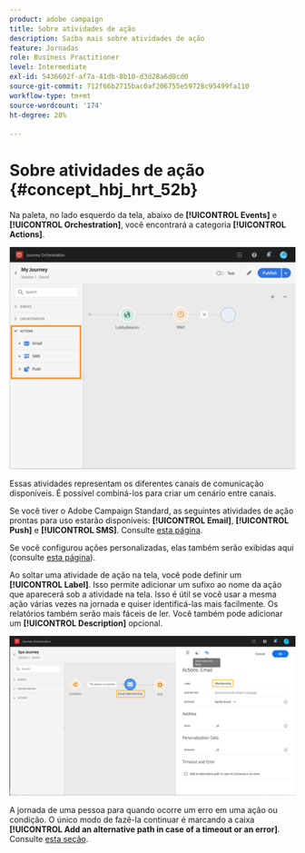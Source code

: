 ```yaml
---
product: adobe campaign
title: Sobre atividades de ação
description: Saiba mais sobre atividades de ação
feature: Jornadas
role: Business Practitioner
level: Intermediate
exl-id: 5436602f-af7a-41db-8b10-d3d28a6d0cd0
source-git-commit: 712f66b2715bac0af206755e59728c95499fa110
workflow-type: tm+mt
source-wordcount: '174'
ht-degree: 28%

---
```


# Sobre atividades de ação {#concept_hbj_hrt_52b}

Na paleta, no lado esquerdo da tela, abaixo de **[!UICONTROL Events]** e **[!UICONTROL Orchestration]**, você encontrará a categoria **[!UICONTROL Actions]**.

![](../assets/journey58.png)

Essas atividades representam os diferentes canais de comunicação disponíveis. É possível combiná-los para criar um cenário entre canais.

Se você tiver o Adobe Campaign Standard, as seguintes atividades de ação prontas para uso estarão disponíveis: **[!UICONTROL Email]**, **[!UICONTROL Push]** e **[!UICONTROL SMS]**. Consulte [esta página](../building-journeys/using-adobe-campaign-actions.md).

Se você configurou ações personalizadas, elas também serão exibidas aqui (consulte [esta página](../building-journeys/using-custom-actions.md)).

Ao soltar uma atividade de ação na tela, você pode definir um **[!UICONTROL Label]**. Isso permite adicionar um sufixo ao nome da ação que aparecerá sob a atividade na tela. Isso é útil se você usar a mesma ação várias vezes na jornada e quiser identificá-las mais facilmente. Os relatórios também serão mais fáceis de ler. Você também pode adicionar um **[!UICONTROL Description]** opcional.

![](../assets/journey59bis.png)

A jornada de uma pessoa para quando ocorre um erro em uma ação ou condição. O único modo de fazê-la continuar é marcando a caixa **[!UICONTROL Add an alternative path in case of a timeout or an error]**. Consulte [esta seção](../building-journeys/using-the-journey-designer.md#paths).
